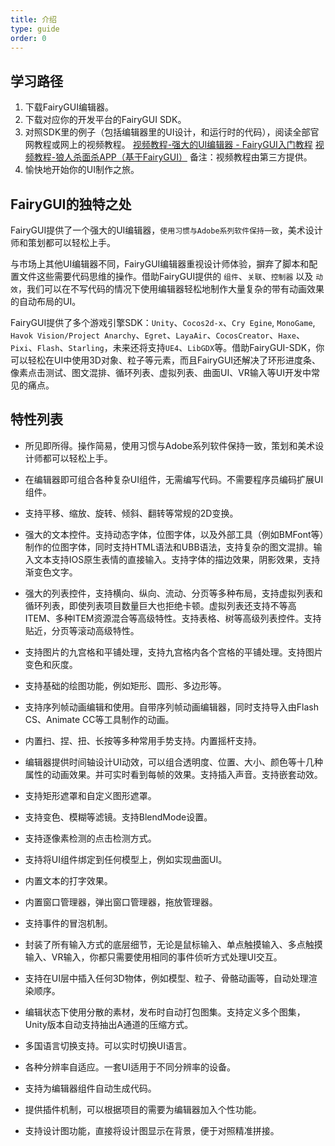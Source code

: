 ```yaml
---
title: 介绍
type: guide
order: 0
---
```


## 学习路径

1.  下载FairyGUI编辑器。
2.  下载对应你的开发平台的FairyGUI SDK。
3.  对照SDK里的例子（包括编辑器里的UI设计，和运行时的代码），阅读全部官网教程或网上的视频教程。
  [视频教程-强大的UI编辑器 - FairyGUI入门教程](http://www.sikiedu.com/course/139)
  [视频教程-狼人杀面杀APP（基于FairyGUI）](http://www.sikiedu.com/course/170)
  备注：视频教程由第三方提供。
4.  愉快地开始你的UI制作之旅。

## FairyGUI的独特之处

FairyGUI提供了一个强大的UI编辑器，`使用习惯与Adobe系列软件保持一致`，美术设计师和策划都可以轻松上手。

与市场上其他UI编辑器不同，FairyGUI编辑器重视设计师体验，摒弃了脚本和配置文件这些需要代码思维的操作。借助FairyGUI提供的 `组件`、`关联`、`控制器` 以及 `动效`，我们可以在不写代码的情况下使用编辑器轻松地制作大量复杂的带有动画效果的自动布局的UI。

FairyGUI提供了多个游戏引擎SDK：`Unity`、`Cocos2d-x`、`Cry Egine`, `MonoGame`, `Havok Vision/Project Anarchy`、`Egret`、`LayaAir`、`CocosCreator`、`Haxe`、`Pixi`、`Flash`、`Starling`，未来还将支持`UE4`、`LibGDX`等。借助FairyGUI-SDK，你可以轻松在UI中使用3D对象、粒子等元素，而且FairyGUI还解决了环形进度条、像素点击测试、图文混排、循环列表、虚拟列表、曲面UI、VR输入等UI开发中常见的痛点。

## 特性列表

* 所见即所得。操作简易，使用习惯与Adobe系列软件保持一致，策划和美术设计师都可以轻松上手。

* 在编辑器即可组合各种复杂UI组件，无需编写代码。不需要程序员编码扩展UI组件。

* 支持平移、缩放、旋转、倾斜、翻转等常规的2D变换。

* 强大的文本控件。支持动态字体，位图字体，以及外部工具（例如BMFont等）制作的位图字体，同时支持HTML语法和UBB语法，支持复杂的图文混排。输入文本支持IOS原生表情的直接输入。支持字体的描边效果，阴影效果，支持渐变色文字。

* 强大的列表控件，支持横向、纵向、流动、分页等多种布局，支持虚拟列表和循环列表，即使列表项目数量巨大也拒绝卡顿。虚拟列表还支持不等高ITEM、多种ITEM资源混合等高级特性。支持表格、树等高级列表控件。支持贴近，分页等滚动高级特性。

* 支持图片的九宫格和平铺处理，支持九宫格内各个宫格的平铺处理。支持图片变色和灰度。

* 支持基础的绘图功能，例如矩形、圆形、多边形等。

* 支持序列帧动画编辑和使用。自带序列帧动画编辑器，同时支持导入由Flash CS、Animate CC等工具制作的动画。

* 内置扫、捏、扭、长按等多种常用手势支持。内置摇杆支持。

* 编辑器提供时间轴设计UI动效，可以组合透明度、位置、大小、颜色等十几种属性的动画效果。并可实时看到每帧的效果。支持插入声音。支持嵌套动效。

* 支持矩形遮罩和自定义图形遮罩。

* 支持变色、模糊等滤镜。支持BlendMode设置。

* 支持逐像素检测的点击检测方式。

* 支持将UI组件绑定到任何模型上，例如实现曲面UI。

* 内置文本的打字效果。

* 内置窗口管理器，弹出窗口管理器，拖放管理器。

* 支持事件的冒泡机制。

* 封装了所有输入方式的底层细节，无论是鼠标输入、单点触摸输入、多点触摸输入、VR输入，你都只需要使用相同的事件侦听方式处理UI交互。

* 支持在UI层中插入任何3D物体，例如模型、粒子、骨骼动画等，自动处理渲染顺序。

* 编辑状态下使用分散的素材，发布时自动打包图集。支持定义多个图集，Unity版本自动支持抽出A通道的压缩方式。

* 多国语言切换支持。可以实时切换UI语言。

* 各种分辨率自适应。一套UI适用于不同分辨率的设备。

* 支持为编辑器组件自动生成代码。

* 提供插件机制，可以根据项目的需要为编辑器加入个性功能。

* 支持设计图功能，直接将设计图显示在背景，便于对照精准拼接。

